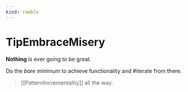 ```yaml
---
kind: ramble
---
```


# TipEmbraceMisery

__Nothing__ is ever going to be great.

Do the *bare minimum* to achieve functionality and #iterate from there.

> [[PatternIncrementality]] all the way.
